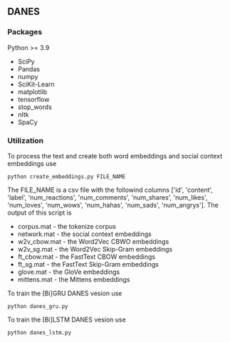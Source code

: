## DANES

### Packages

Python >= 3.9
- SciPy
- Pandas
- numpy
- SciKit-Learn
- matplotlib
- tensorflow
- stop_words
- nltk
- SpaCy

### Utilization

To process the text and create both word embeddings and social context embeddings use

`python create_embeddings.py FILE_NAME`

The FILE_NAME is a csv file with the followind columns \['id', 'content', 'label', 'num_reactions', 'num_comments', 'num_shares', 'num_likes', 'num_loves', 'num_wows', 'num_hahas', 'num_sads', 'num_angrys'\].
The output of this script is
- corpus.mat - the tokenize corpus 
- network.mat -  the social context embeddings
- w2v_cbow.mat - the Word2Vec CBWO embeddings
- w2v_sg.mat - the Word2Vec Skip-Gram embeddings
- ft_cbow.mat - the FastText CBOW embeddings
- ft_sg.mat - the FastText Skip-Gram embeddings
- glove.mat - the GloVe embeddings
- mittens.mat - the Mittens embeddings

To train the \[Bi\]GRU DANES vesion use

`python danes_gru.py`


To train the \[Bi\]LSTM DANES vesion use

`python danes_lstm.py`


